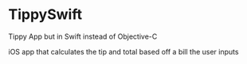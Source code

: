 # TippySwift
Tippy App but in Swift instead of Objective-C

iOS app that calculates the tip and total based off a bill the user inputs

